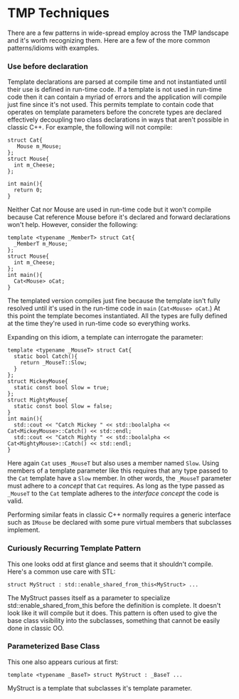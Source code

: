 TMP Techniques
==============
There are a few patterns in wide-spread employ across the TMP landscape and it's worth recognizing them. Here are a few of the more common patterns/idioms with examples.

### Use before declaration
Template declarations are parsed at compile time and not instantiated until their use is defined in run-time code. If a template is not used in run-time code then it can contain a myriad of errors and the application will compile just fine since it's not used. This permits template to contain code that operates on template parameters before the concrete types are declared effectively decoupling two class declarations in ways that aren't possible in classic C++. For example, the following will not compile:
```{.cpp}
struct Cat{
   Mouse m_Mouse;
};
struct Mouse{
  int m_Cheese;
};

int main(){
  return 0;
}
```
Neither Cat nor Mouse are used in run-time code but it won't compile because Cat reference Mouse before it's declared and forward declarations won't help. However, consider the following:
```{.cpp}
template <typename _MemberT> struct Cat{
  _MemberT m_Mouse;
};
struct Mouse{
  int m_Cheese;
};
int main(){
  Cat<Mouse> oCat;
}
```
The templated version compiles just fine because the template isn't fully resolved until it's used in the run-time code in `main` (`Cat<Mouse> oCat`.) At this point the template becomes instantiated. All the types are fully defined at the time they're used in run-time code so everything works.

Expanding on this idiom, a template can interrogate the parameter:
```{.cpp}
template <typename _MouseT> struct Cat{
  static bool Catch(){
    return _MouseT::Slow;
  }
};
struct MickeyMouse{
  static const bool Slow = true;
};
struct MightyMouse{
  static const bool Slow = false;
}
int main(){
  std::cout << "Catch Mickey " << std::boolalpha << Cat<MickeyMouse>::Catch() << std::endl;
  std::cout << "Catch Mighty " << std::boolalpha << Cat<MightyMouse>::Catch() << std::endl;
}
```
Here again `Cat` uses `_MouseT` but also uses a member named `Slow`. Using members of a template parameter like this requires that any type passed to the `Cat` template have a `Slow` member. In other words, the `_MouseT` parameter must adhere to a _concept_ that `Cat` requires. As long as the type passed as `_MouseT` to the `Cat` template adheres to the _interface concept_ the code is valid.

Performing similar feats in classic C++ normally requires a generic interface such as `IMouse` be declared with some pure virtual members that subclasses implement. 

### Curiously Recurring Template Pattern
This one looks odd at first glance and seems that it shouldn't compile. Here's a common use care with STL:
```{.cpp}
struct MyStruct : std::enable_shared_from_this<MyStruct> ...
```
The MyStruct passes itself as a parameter to specialize std::enable_shared_from_this before the definition is complete. It doesn't look like it will compile but it does. This pattern is often used to give the base class visibility into the subclasses, something that cannot be easily done in classic OO.

### Parameterized Base Class
This one also appears curious at first:
```{.cpp}
template <typename _BaseT> struct MyStruct : _BaseT ...
```
MyStruct is a template that subclasses it's template parameter. 
